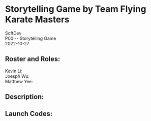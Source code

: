 # Storytelling Game by Team Flying Karate Masters
SoftDev  
P00 -- Storytelling Game  
2022-10-27  
  
## Roster and Roles:
  
Kevin Li:  
Joesph Wu:  
Matthew Yee:  

  
## Description:
  

## Launch Codes:
